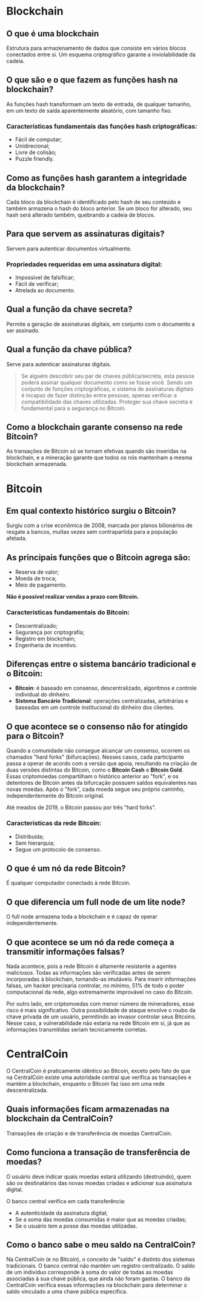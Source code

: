 # Blockchain

## O que é uma blockchain
Estrutura para armazenamento de dados que consiste em vários blocos conectados entre si. Um esquema criptográfico garante a inviolabilidade da cadeia.

## O que são e o que fazem as funções hash na blockchain?
As funções hash transformam um texto de entrada, de qualquer tamanho, em um texto de saída aparentemente aleatório, com tamanho fixo.

### Características fundamentais das funções hash criptográficas:
- Fácil de computar;
- Unidirecional;
- Livre de colisão;
- Puzzle friendly.

## Como as funções hash garantem a integridade da blockchain?
Cada bloco da blockchain é identificado pelo hash de seu conteúdo e também armazena o hash do bloco anterior. Se um bloco for alterado, seu hash será alterado também, quebrando a cadeia de blocos.

## Para que servem as assinaturas digitais?
Servem para autenticar documentos virtualmente.

### Propriedades requeridas em uma assinatura digital:
- Impossível de falsificar;
- Fácil de verificar;
- Atrelada ao documento.

## Qual a função da chave secreta?
Permite a geração de assinaturas digitais, em conjunto com o documento a ser assinado.

## Qual a função da chave pública?
Serve para autenticar assinaturas digitais.

> Se alguém descobrir seu par de chaves pública/secreta, esta pessoa poderá assinar qualquer documento como se fosse você. Sendo um conjunto de funções criptográficas, o sistema de assinaturas digitais é incapaz de fazer distinção entre pessoas, apenas verificar a compatibilidade das chaves utilizadas. Proteger sua chave secreta é fundamental para a segurança no Bitcoin.

## Como a blockchain garante consenso na rede Bitcoin?
As transações de Bitcoin só se tornam efetivas quando são inseridas na blockchain, e a mineração garante que todos os nós mantenham a mesma blockchain armazenada.

# Bitcoin

## Em qual contexto histórico surgiu o Bitcoin?
Surgiu com a crise econômica de 2008, marcada por planos bilionários de resgate a bancos, muitas vezes sem contrapartida para a população afetada.

## As principais funções que o Bitcoin agrega são:
- Reserva de valor;
- Moeda de troca;
- Meio de pagamento.

**Não é possível realizar vendas a prazo com Bitcoin.**

### Características fundamentais do Bitcoin:
- Descentralizado;
- Segurança por criptografia;
- Registro em blockchain;
- Engenharia de incentivo.

## Diferenças entre o sistema bancário tradicional e o Bitcoin:
- **Bitcoin**: é baseado em consenso, descentralizado, algoritmos e controle individual do dinheiro.
- **Sistema Bancário Tradicional**: operações centralizadas, arbitrárias e baseadas em um controle institucional do dinheiro dos clientes.

## O que acontece se o consenso não for atingido para o Bitcoin?
Quando a comunidade não consegue alcançar um consenso, ocorrem os chamados "hard forks" (bifurcações). Nesses casos, cada participante passa a operar de acordo com a versão que apoia, resultando na criação de duas versões distintas do Bitcoin, como o **Bitcoin Cash** e **Bitcoin Gold**. Essas criptomoedas compartilham o histórico anterior ao "fork", e os detentores de Bitcoin antes da bifurcação possuem saldos equivalentes nas novas moedas. Após o "fork", cada moeda segue seu próprio caminho, independentemente do Bitcoin original.

Até meados de 2019, o Bitcoin passou por três "hard forks".

### Características da rede Bitcoin:
- Distribuída;
- Sem hierarquia;
- Segue um protocolo de consenso.

## O que é um nó da rede Bitcoin?
É qualquer computador conectado à rede Bitcoin.

## O que diferencia um full node de um lite node?
O full node armazena toda a blockchain e é capaz de operar independentemente.

## O que acontece se um nó da rede começa a transmitir informações falsas?
Nada acontece, pois a rede Bitcoin é altamente resistente a agentes maliciosos. Todas as informações são verificadas antes de serem incorporadas à blockchain, tornando-as imutáveis. Para inserir informações falsas, um hacker precisaria controlar, no mínimo, 51% de todo o poder computacional da rede, algo extremamente improvável no caso do Bitcoin.

Por outro lado, em criptomoedas com menor número de mineradores, esse risco é mais significativo. Outra possibilidade de ataque envolve o roubo da chave privada de um usuário, permitindo ao invasor controlar seus Bitcoins. Nesse caso, a vulnerabilidade não estaria na rede Bitcoin em si, já que as informações transmitidas seriam tecnicamente corretas.

# CentralCoin

O CentralCoin é praticamente idêntico ao Bitcoin, exceto pelo fato de que na CentralCoin existe uma autoridade central que verifica as transações e mantém a blockchain, enquanto o Bitcoin faz isso em uma rede descentralizada.

## Quais informações ficam armazenadas na blockchain da CentralCoin?
Transações de criação e de transferência de moedas CentralCoin.

## Como funciona a transação de transferência de moedas?
O usuário deve indicar quais moedas estará utilizando (destruindo), quem são os destinatários das novas moedas criadas e adicionar sua assinatura digital.

O banco central verifica em cada transferência:
- A autenticidade da assinatura digital;
- Se a soma das moedas consumidas é maior que as moedas criadas;
- Se o usuário tem a posse das moedas utilizadas.

## Como o banco sabe o meu saldo na CentralCoin?
Na CentralCoin (e no Bitcoin), o conceito de "saldo" é distinto dos sistemas tradicionais. O banco central não mantém um registro centralizado. O saldo de um indivíduo corresponde à soma do valor de todas as moedas associadas à sua chave pública, que ainda não foram gastas. O banco da CentralCoin verifica essas informações na blockchain para determinar o saldo vinculado a uma chave pública específica.
